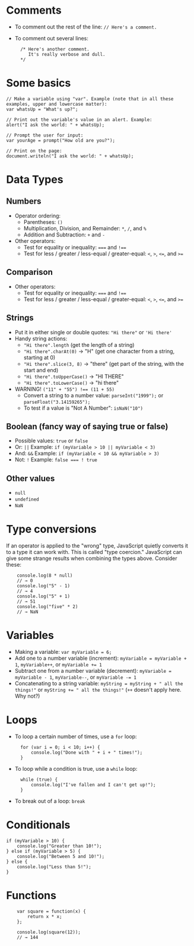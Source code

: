 Comments
==
* To comment out the rest of the line: `// Here's a comment.`
* To comment out several lines:

        /* Here's another comment.
           It's really verbose and dull.
        */

Some basics
==

    // Make a variable using "var". Example (note that in all these examples, upper and lowercase matter):
    var whatsUp = "What's up?";

    // Print out the variable's value in an alert. Example:
    alert("I ask the world: " + whatsUp);

    // Prompt the user for input:
    var yourAge = prompt("How old are you?");

    // Print on the page:
    document.writeln("I ask the world: " + whatsUp);

Data Types
==

Numbers
--
* Operator ordering:
  * Parentheses: `()`
  * Multiplication, Division, and Remainder: `*`, `/`, and `%`
  * Addition and Subtraction: `+` and `-`
* Other operators:
  * Test for equality or inequality: `===` and `!==`
  * Test for less / greater / less-equal / greater-equal: `<`, `>`, `<=`, and `>=`

Comparison
--
* Other operators:
  * Test for equality or inequality: `===` and `!==`
  * Test for less / greater / less-equal / greater-equal: `<`, `>`, `<=`, and `>=`


Strings
--
* Put it in either single or double quotes: `"Hi there"` or `'Hi there'`
* Handy string actions:
  * `"Hi there".length` (get the length of a string)
  * `"Hi there".charAt(0)` -> "H" (get one character from a string, starting at 0)
  * `"Hi there".slice(3, 8)` -> "there" (get part of the string, with the start and end)
  * `"Hi there".toUpperCase()` -> "HI THERE"
  * `"Hi there".toLowerCase()` -> "hi there"
* WARNING! `("11" + "55") !== (11 + 55)`
  * Convert a string to a number value: `parseInt("1999");` or `parseFloat("3.14159265");`
  * To test if a value is "Not A Number": `isNaN("10")`


Boolean (fancy way of saying true or false)
--
* Possible values: `true` or `false`
* Or: `||` Example: `if (myVariable > 10 || myVariable < 3)`
* And: `&&` Example: `if (myVariable < 10 && myVariable > 3)`
* Not: `!` Example: `false === ! true`

Other values
--
* `null`
* `undefined`
* `NaN`

Type conversions
==
If an operator is applied to the "wrong" type, JavaScript quietly converts it to a type it can work with. This is called "type coercion." JavaScript can give some strange results when combining the types above. Consider these:

        console.log(8 * null)
        // → 0
        console.log("5" - 1)
        // → 4
        console.log("5" + 1)
        // → 51
        console.log("five" * 2)
        // → NaN


Variables
==
* Making a variable: `var myVariable = 6;`
* Add one to a number variable (increment): `myVariable = myVariable + 1`, `myVariable++`, or `myVariable += 1`
* Subtract one from a number variable (decrement): `myVariable = myVariable - 1`, `myVariable--`, or `myVariable -= 1`
* Concatenating to a string variable: `myString = myString + " all the things!"` or `myString += " all the things!"` (`++` doesn't apply here. Why not?)


Loops
==
* To loop a certain number of times, use a `for` loop:

        for (var i = 0; i < 10; i++) {
            console.log("Done with " + i + " times!");
        }

* To loop while a condition is true, use a `while` loop:

        while (true) {
            console.log("I've fallen and I can't get up!");
        }

* To break out of a loop: `break`

Conditionals
==

    if (myVariable > 10) {
        console.log("Greater than 10!");
    } else if (myVariable > 5) {
        console.log("Between 5 and 10!");
    } else {
        console.log("Less than 5!");
    }

Functions
==

        var square = function(x) {
            return x * x;
        };

        console.log(square(12));
        // → 144
